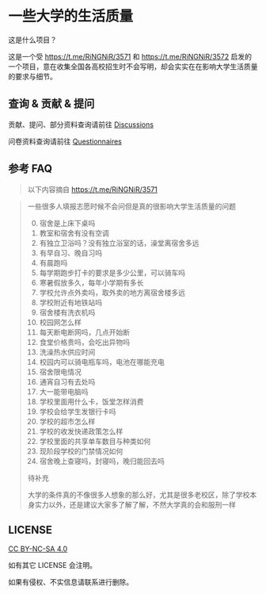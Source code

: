 # 一些大学的生活质量

这是什么项目？

这是一个受 https://t.me/RiNGNiR/3571 和 https://t.me/RiNGNiR/3572 启发的一个项目，意在收集全国各高校招生时不会写明，却会实实在在影响大学生活质量的要求与细节。

## 查询 & 贡献 & 提问
贡献、提问、部分资料查询请前往 [Discussions](https://github.com/YanWQ-monad/university-information/discussions)

问卷资料查询请前往 [Questionnaires](https://github.com/YanWQ-monad/university-information/tree/master/questionnaires)

## 参考 FAQ

> 以下内容摘自 https://t.me/RiNGNiR/3571

> 一些很多人填报志愿时候不会问但是真的很影响大学生活质量的问题
> 
> 0. 宿舍是上床下桌吗
> 1. 教室和宿舍有没有空调
> 2. 有独立卫浴吗？没有独立浴室的话，澡堂离宿舍多远
> 3. 有早自习、晚自习吗
> 4. 有晨跑吗
> 5. 每学期跑步打卡的要求是多少公里，可以骑车吗
> 6. 寒暑假放多久，每年小学期有多长
> 7. 学校允许点外卖吗，取外卖的地方离宿舍楼多远
> 8. 学校附近有地铁站吗
> 9. 宿舍楼有洗衣机吗
> 10. 校园网怎么样
> 11. 每天断电断网吗，几点开始断
> 12. 食堂价格贵吗，会吃出异物吗
> 13. 洗澡热水供应时间
> 14. 校园内可以骑电瓶车吗，电池在哪能充电
> 15. 宿舍限电情况
> 16. 通宵自习有去处吗
> 17. 大一能带电脑吗
> 18. 学校里面用什么卡，饭堂怎样消费
> 19. 学校会给学生发银行卡吗
> 20. 学校的超市怎么样
> 21. 学校的收发快递政策怎么样
> 22. 学校里面的共享单车数目与种类如何
> 23. 现阶段学校的门禁情况如何
> 24. 宿舍晚上查寝吗，封寝吗，晚归能回去吗
> 
> 待补充
> 
> 大学的条件真的不像很多人想象的那么好，尤其是很多老校区，除了学校本身实力以外，还是建议大家多了解了解，不然大学真的会和服刑一样

## LICENSE

[CC BY-NC-SA 4.0](https://creativecommons.org/licenses/by-nc-sa/4.0/deed.zh-Hans)

如有其它 LICENSE 会注明。

如果有侵权、不实信息请联系进行删除。
